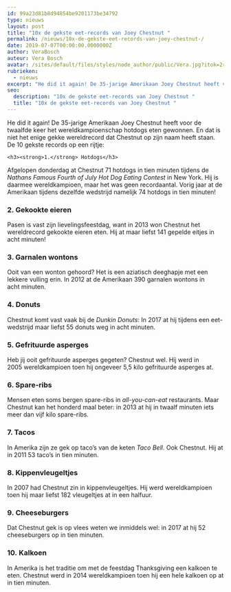 ```yaml
---
id: 99a23d81b8d94854be9201173be34792
type: nieuws
layout: post
title: "10x de gekste eet-records van Joey Chestnut "
permalink: /nieuws/10x-de-gekste-eet-records-van-joey-chestnut-/
date: 2019-07-07T00:00:00.0000000Z
author: VeraBosch
auteur: Vera Bosch
avatar: /sites/default/files/styles/node_author/public/Vera.jpg?itok=2rBVlrSc
rubrieken:
  - nieuws
excerpt: "He did it again! De 35-jarige Amerikaan Joey Chestnut heeft voor de twaalfde keer het wereldkampioenschap hotdogs eten gewonnen. En dat is niet het enige gekke wereldrecord dat Chestnut op zijn naam heeft staan. De 10 gekste records op een rijtje:  "
seo:
  description: "10x de gekste eet-records van Joey Chestnut "
  title: "10x de gekste eet-records van Joey Chestnut "
---
```

He did it again! De 35-jarige Amerikaan Joey Chestnut heeft voor de twaalfde keer het wereldkampioenschap hotdogs eten gewonnen. En dat is niet het enige gekke wereldrecord dat Chestnut op zijn naam heeft staan. De 10 gekste records op een rijtje:  

    <h3><strong>1.</strong> Hotdogs</h3>
<p>Afgelopen donderdag at Chestnut 71 hotdogs in tien minuten tijdens de <em>Nathans Famous Fourth of July Hot Dog Eating Contest</em> in New York. Hij is daarmee wereldkampioen, maar het was geen recordaantal. Vorig jaar at de Amerikaan tijdens dezelfde wedstrijd namelijk 74 hotdogs in tien minuten!</p>
<h3><strong>2.</strong> Gekookte eieren</h3>
<p>Pasen is vast zijn lievelingsfeestdag, want in 2013 won Chestnut het wereldrecord gekookte eieren eten. Hij at maar liefst 141 gepelde eitjes in acht minuten! </p>
<h3><strong>3. </strong>Garnalen wontons</h3>
<p>Ooit van een wonton gehoord? Het is een aziatisch deeghapje met een lekkere vulling erin. In 2012 at de Amerikaan 390 garnalen wontons in acht minuten.</p>
<h3><strong>4. </strong>Donuts</h3>
<p>Chestnut komt vast vaak bij de <em>Dunkin Donuts</em>: In 2017 at hij tijdens een eet-wedstrijd maar liefst 55 donuts weg in acht minuten.</p>
<h3><strong>5.</strong> Gefrituurde asperges</h3>
<p>Heb jij ooit gefrituurde asperges gegeten? Chestnut wel. Hij werd in 2005 wereldkampioen toen hij ongeveer 5,5 kilo gefrituurde asperges at.</p>
<h3><strong>6.</strong> Spare-ribs</h3>
<p>Mensen eten soms bergen spare-ribs in <em>all-you-can-eat </em>restaurants. Maar Chestnut kan het honderd maal beter: in 2013 at hij in twaalf minuten iets meer dan vijf kilo spare-ribs.</p>
<h3><strong>7.</strong> Tacos</h3>
<p>In Amerika zijn ze gek op taco’s van de keten <em>Taco Bell</em>. Ook Chestnut. Hij at in 2011 53 taco’s in tien minuten.</p>
<h3><strong>8.</strong> Kippenvleugeltjes</h3>
<p>In 2007 had Chestnut zin in kippenvleugeltjes. Hij werd wereldkampioen toen hij maar liefst 182 vleugeltjes at in een halfuur.</p>
<h3><strong>9. </strong>Cheeseburgers </h3>
<p>Dat Chestnut gek is op vlees weten we inmiddels wel: in 2017 at hij 52 cheeseburgers op in tien minuten.</p>
<h3><strong>10. </strong>Kalkoen</h3>
<p>In Amerika is het traditie om met de feestdag Thanksgiving een kalkoen te eten. Chestnut werd in 2014 wereldkampioen toen hij een hele kalkoen op at in tien minuten. </p>  
